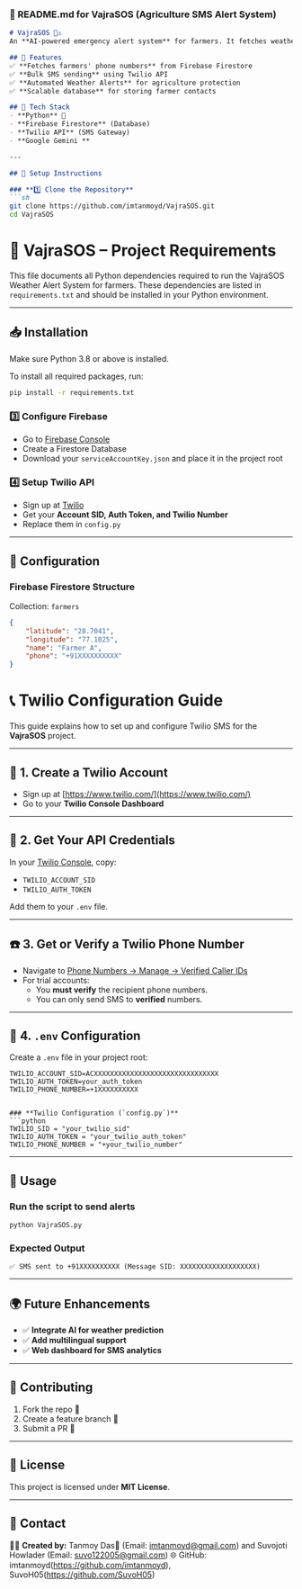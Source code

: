 ### **🚀 README.md for VajraSOS (Agriculture SMS Alert System)**  

```md
# VajraSOS 🌾⚠️  
An **AI-powered emergency alert system** for farmers. It fetches weather alerts and sends **bulk SMS notifications** to farmers using **Firebase Firestore** and **Twilio API**.  

## 🌟 Features  
✅ **Fetches farmers' phone numbers** from Firebase Firestore  
✅ **Bulk SMS sending** using Twilio API  
✅ **Automated Weather Alerts** for agriculture protection  
✅ **Scalable database** for storing farmer contacts  

## 📌 Tech Stack  
- **Python** 🐍  
- **Firebase Firestore** (Database)  
- **Twilio API** (SMS Gateway)  
- **Google Gemini **  

---

## 🚀 Setup Instructions  

### **1️⃣ Clone the Repository**  
```sh
git clone https://github.com/imtanmoyd/VajraSOS.git  
cd VajraSOS  
```

# 🌾 VajraSOS – Project Requirements

This file documents all Python dependencies required to run the VajraSOS Weather Alert System for farmers. These dependencies are listed in `requirements.txt` and should be installed in your Python environment.

---

## 📥 Installation

Make sure Python 3.8 or above is installed.

To install all required packages, run:

```bash
pip install -r requirements.txt
```


### **3️⃣ Configure Firebase**  
- Go to [Firebase Console](https://console.firebase.google.com/)  
- Create a Firestore Database  
- Download your `serviceAccountKey.json` and place it in the project root  

### **4️⃣ Setup Twilio API**  
- Sign up at [Twilio](https://www.twilio.com/)  
- Get your **Account SID, Auth Token, and Twilio Number**  
- Replace them in `config.py`  

---

## 🔧 **Configuration**  

### **Firebase Firestore Structure**  
Collection: `farmers`  
```json
{
    "latitude": "28.7041",
    "longitude": "77.1025",
    "name": "Farmer A",
    "phone": "+91XXXXXXXXXX"
}
```

# 📞 Twilio Configuration Guide

This guide explains how to set up and configure Twilio SMS for the **VajraSOS** project.

---

## 🔧 1. Create a Twilio Account

- Sign up at [https://www.twilio.com/](https://www.twilio.com/)
- Go to your **Twilio Console Dashboard**

---

## 🔐 2. Get Your API Credentials

In your [Twilio Console](https://www.twilio.com/console), copy:

- `TWILIO_ACCOUNT_SID`
- `TWILIO_AUTH_TOKEN`

Add them to your `.env` file.

---

## ☎️ 3. Get or Verify a Twilio Phone Number

- Navigate to [Phone Numbers → Manage → Verified Caller IDs](https://www.twilio.com/console/phone-numbers/verified)
- For trial accounts:
  - You **must verify** the recipient phone numbers.
  - You can only send SMS to **verified** numbers.

---

## 📁 4. `.env` Configuration

Create a `.env` file in your project root:

```env
TWILIO_ACCOUNT_SID=ACXXXXXXXXXXXXXXXXXXXXXXXXXXXXXXX
TWILIO_AUTH_TOKEN=your_auth_token
TWILIO_PHONE_NUMBER=+1XXXXXXXXXX


### **Twilio Configuration (`config.py`)**  
```python
TWILIO_SID = "your_twilio_sid"
TWILIO_AUTH_TOKEN = "your_twilio_auth_token"
TWILIO_PHONE_NUMBER = "+your_twilio_number"
```

---

## 📜 **Usage**  

### **Run the script to send alerts**  
```sh
python VajraSOS.py
```

### **Expected Output**  
```
✅ SMS sent to +91XXXXXXXXXX (Message SID: XXXXXXXXXXXXXXXXXXX)
```

---

## 🌍 **Future Enhancements**  
- ✅ **Integrate AI for weather prediction**  
- ✅ **Add multilingual support**  
- ✅ **Web dashboard for SMS analytics**  

---

## 🤝 **Contributing**  
1. Fork the repo 🍴  
2. Create a feature branch 🌿  
3. Submit a PR 🚀  

---

## 📄 License  
This project is licensed under **MIT License**.  

---

## 📧 Contact  
👨‍💻 **Created by:** Tanmoy Das📩 (Email: imtanmoyd@gmail.com) and Suvojoti Howlader (Email: suvo122005@gmail.com)
🌐 GitHub: imtanmoyd(https://github.com/imtanmoyd), SuvoH05(https://github.com/SuvoH05)
